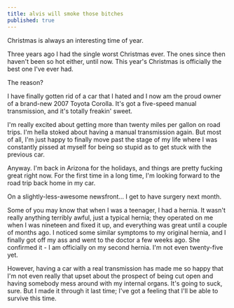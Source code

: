```yaml
---
title: alvis will smoke those bitches
published: true
---
```


Christmas is always an interesting time of year.

Three years ago I had the single worst Christmas ever. The ones since
then haven't been so hot either, until now. This year's Christmas is
officially the best one I've ever had.

The reason?

I have finally gotten rid of a car that I hated and I now am the proud
owner of a brand-new 2007 Toyota Corolla. It's got a five-speed manual
transmission, and it's totally freakin' sweet.

I'm really excited about getting more than twenty miles per gallon on
road trips. I'm hella stoked about having a manual transmission again.
But most of all, I'm just happy to finally move past the stage of my
life where I was constantly pissed at myself for being so stupid as to
get stuck with the previous car.

Anyway. I'm back in Arizona for the holidays, and things are pretty
fucking great right now. For the first time in a long time, I'm looking
forward to the road trip back home in my car.

On a slightly-less-awesome newsfront... I get to have surgery next
month.

Some of you may know that when I was a teenager, I had a hernia. It
wasn't really anything terribly awful, just a typical hernia; they
operated on me when I was nineteen and fixed it up, and everything was
great until a couple of months ago. I noticed some similar symptoms to
my original hernia, and I finally got off my ass and went to the doctor
a few weeks ago. She confirmed it - I am officially on my second hernia.
I'm not even twenty-five yet.

However, having a car with a real transmission has made me so happy that
I'm not even really that upset about the prospect of being cut open and
having somebody mess around with my internal organs. It's going to suck,
sure. But I made it through it last time; I've got a feeling that I'll
be able to survive this time.
